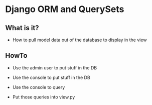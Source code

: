 # Django ORM and QuerySets #

## What is it? ##

- How to pull model data out of the database to display in the view

## HowTo ##

- Use the admin user to put stuff in the DB

- Use the console to put stuff in the DB

- Use the console to query

- Put those queries into view.py